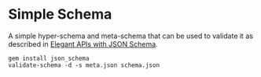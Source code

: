 # Simple Schema

A simple hyper-schema and meta-schema that can be used to validate it as described in [Elegant APIs with JSON Schema](http://brandur.org/elegant-apis).

```
gem install json_schema
validate-schema -d -s meta.json schema.json
```
